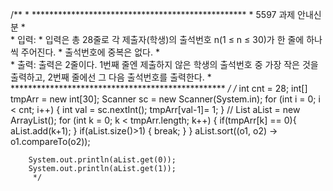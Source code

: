 /** 
		 * *************************************************
		 *  5597 과제 안내신분
		 *  
		 *  입력:
		 *  입력은 총 28줄로 각 제출자(학생)의 출석번호 n(1 ≤ n ≤ 30)가 한 줄에 하나씩 주어진다.
		 *  출석번호에 중복은 없다.
		 *  
		 *  출력: 출력은 2줄이다. 1번째 줄엔 제출하지 않은 학생의 출석번호 중 가장 작은 것을 출력하고, 2번째 줄에선 그 다음 출석번호를 출력한다.
		 * *************************************************
		 */	
		/*
		int cnt = 28;
		int[] tmpArr = new int[30];
		Scanner sc = new Scanner(System.in);
		for (int i = 0; i < cnt; i++) {
			int val = sc.nextInt();
			tmpArr[val-1]= 1;
		}
		//
		List<Integer> aList = new ArrayList<Integer>();
		for (int k = 0; k < tmpArr.length; k++) {
			if(tmpArr[k] == 0){
				aList.add(k+1);
			}
			if(aList.size()>1) {
				break;
			}
		}
		aList.sort((o1, o2) -> o1.compareTo(o2));
		
		System.out.println(aList.get(0));
		System.out.println(aList.get(1));
		 */
		
		
